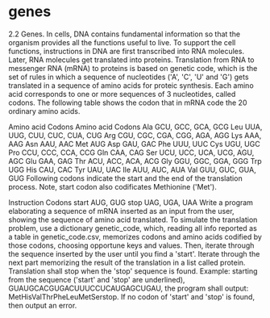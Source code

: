 # genes


2.2 Genes. In cells, DNA contains fundamental information so that the organism provides all the functions useful to live. To support the cell functions, instructions in DNA are first transcribed into RNA molecules. Later, RNA molecules get translated into proteins. Translation from RNA to messenger RNA (mRNA) to proteins is based on genetic code, which is the set of rules in which a sequence of nucleotides ('A', 'C', 'U' and 'G') gets translated in a sequence of amino acids for proteic synthesis. Each amino acid corresponds to one or more sequences of 3 nucleotides, called codons. The following table shows the codon that in mRNA code the 20 ordinary amino acids.

Amino acid	Codons	Amino acid	Codons
Ala	GCU, GCC, GCA, GCG	Leu	UUA, UUG, CUU, CUC, CUA, CUG
Arg	CGU, CGC, CGA, CGG, AGA, AGG	Lys	AAA, AAG
Asn	AAU, AAC	Met	AUG
Asp	GAU, GAC	Phe	UUU, UUC
Cys	UGU, UGC	Pro	CCU, CCC, CCA, CCG
Gln	CAA, CAG	Ser	UCU, UCC, UCA, UCG, AGU, AGC
Glu	GAA, GAG	Thr	ACU, ACC, ACA, ACG
Gly	GGU, GGC, GGA, GGG	Trp	UGG
His	CAU, CAC	Tyr	UAU, UAC
Ile	AUU, AUC, AUA	Val	GUU, GUC, GUA, GUG
Following codons indicate the start and the end of the translation process. Note, start codon also codificates Methionine ('Met').

Instruction	Codons
start	AUG, GUG
stop	UAG, UGA, UAA
Write a program elaborating a sequence of mRNA inserted as an input from the user, showing the sequence of amino acid translated. To simulate the translation problem, use a dictionary genetic_code, which, reading all info reported as a table in genetic_code.csv, memorizes codons and amino acids codified by those codons, choosing opportune keys and values. Then, iterate through the sequence inserted by the user until you find a 'start'. Iterate through the next part memorizing the result of the translation in a list called protein. Translation shall stop when the 'stop' sequence is found. Example: starting from the sequence ('start' and 'stop' are underlined), GUAUGCACGUGACUUUCCUCAUGAGCUGAU, the program shall output: MetHisValThrPheLeuMetSerstop. If no codon of 'start' and 'stop' is found, then output an error.
